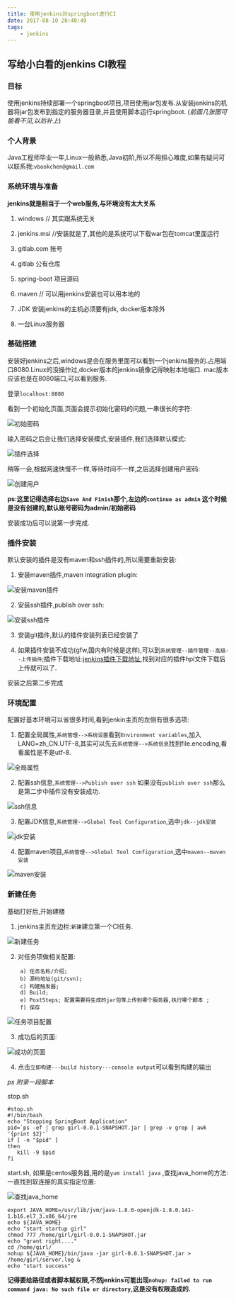 ```yaml
---
title: 使用jenkins对springboot进行CI
date: 2017-08-10 20:40:49
tags:
    - jenkins
---
```



## 写给小白看的jenkins CI教程

### 目标

使用jenkins持续部署一个springboot项目,项目使用jar包发布.从安装jenkins的机器将jar包发布到指定的服务器目录,并且使用脚本运行springboot. (_前面几张图可能看不见,以后补上_)

### 个人背景

Java工程师毕业一年,Linux一般熟悉,Java初阶,所以不用担心难度,如果有疑问可以联系我:`vbookchen@gmail.com`

### 系统环境与准备

__jenkins就是相当于一个web服务,与环境没有太大关系__

1) windows   // 其实跟系统无关

2) jenkins.msi //安装就是了,其他的是系统可以下载war包在tomcat里面运行

3) gitlab.com 账号

4) gitlab 公有仓库

5) spring-boot 项目源码

6) maven // 可以用jenkins安装也可以用本地的

7) JDK  安装jenkins的主机必须要有jdk, docker版本除外

8) 一台Linux服务器

<!--more--> 

### 基础搭建

安装好jenkins之后,windows是会在服务里面可以看到一个jenkins服务的.占用端口8080.Linux的没操作过,docker版本的jenkins镜像记得映射本地端口. mac版本应该也是在8080端口,可以看到服务.

登录`localhost:8080`

看到一个初始化页面,页面会提示初始化密码的问题,一串很长的字符:

![初始密码](/images/jenkins/img1.png)

输入密码之后会让我们选择安装模式,安装插件,我们选择默认模式:

![插件选择](/images/jenkins/img2.png)

稍等一会,根据网速快慢不一样,等待时间不一样,之后选择创建用户密码:

![创建用户](/images/jenkins/img3.png)

__ps:这里记得选择右边`Save And Finish`那个,左边的`continue as admin` 这个时候是没有创建的,默认账号密码为admin/初始密码__

安装成功后可以说第一步完成.

### 插件安装

默认安装的插件是没有maven和ssh插件的,所以需要重新安装:

1) 安装maven插件,maven integration plugin:

![安装maven插件](/images/jenkins/img4.png)

2) 安装ssh插件,publish over ssh:

![安装ssh插件](/images/jenkins/img5.png)

3) 安装git插件,默认的插件安装列表已经安装了

4) 如果插件安装不成功(gfw,国内有时候是这样),可以到`系统管理--插件管理--高级--上传插件`;插件下载地址:[jenkins插件下载地址](https://updates.jenkins-ci.org/download/plugins),找到对应的插件hpi文件下载后上传就可以了.


安装之后第二步完成

### 环境配置

配置好基本环境可以省很多时间,看到jenkin主页的左侧有很多选项:

1) 配置全局属性,`系统管理-->系统设置`看到`Environment variables`,加入LANG=zh_CN.UTF-8,其实可以先去`系统管理-->系统信息`找到file.encoding,看看属性是不是utf-8.

![全局属性](/images/jenkins/img6.png)

2) 配置ssh信息,`系统管理-->Publish over ssh` 如果没有`publish over ssh`那么是第二步中插件没有安装成功.

![ssh信息](/images/jenkins/img7.png)

3) 配置JDK信息,`系统管理-->Global Tool Configuration`,选中`jdk--jdk安装`

![jdk安装](/images/jenkins/img8.png)

4) 配置maven项目,`系统管理-->Global Tool Configuration`,选中`maven--maven安装`

![maven安装](/images/jenkins/img9.png)


### 新建任务

基础打好后,开始建楼

1) jenkins主页左边栏:`新建`建立第一个CI任务.

![新建任务](/images/jenkins/img10.png)

2) 对任务项做相关配置:

```
    a) 任务名称/介绍;
    b) 源码地址(git/svn);
    c) 构建触发器;
    d) Build;
    e) PostSteps; 配置需要将生成的jar包等上传到哪个服务器,执行哪个脚本 ;
    f) 保存

```

![任务项目配置](/images/jenkins/img11.gif)

3) 成功后的页面:

![成功的页面](/images/jenkins/img12.png)

4) 点击`立即构建---build history---console output`可以看到构建的输出

_ps 附录一段脚本_

stop.sh

```
#stop.sh
#!/bin/bash
echo "Stopping SpringBoot Application"
pid=`ps -ef | grep girl-0.0.1-SNAPSHOT.jar | grep -v grep | awk '{print $2}'`
if [ -n "$pid" ]
then
   kill -9 $pid
fi

```

start.sh, 如果是centos服务器,用的是`yum install java` ,查找java_home的方法:一直找到软连接的真实指定位置:

![查找java_home](/images/jenkins/img14/png)

```
export JAVA_HOME=/usr/lib/jvm/java-1.8.0-openjdk-1.8.0.141-1.b16.el7_3.x86_64/jre
echo ${JAVA_HOME}
echo "start startup girl"
chmod 777 /home/girl/girl-0.0.1-SNAPSHOT.jar
echo "grant right...."
cd /home/girl/
nohup ${JAVA_HOME}/bin/java -jar girl-0.0.1-SNAPSHOT.jar > /home/girl/server.log &
echo "start success"

```

__记得要给路径或者脚本赋权限,不然jenkins可能出现`nohup: failed to run command java: No such file or directory`,这是没有权限造成的.__

